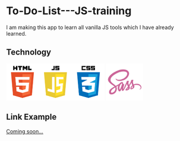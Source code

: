 # To-Do-List---JS-training

I am making this app to learn all vanilla JS tools which I have already learned. 

## Technology
<img src="images/jsTech.png" height="100"> <img src="images/sassLogo.png" height="100">
## Link Example
[Coming soon...](404)
